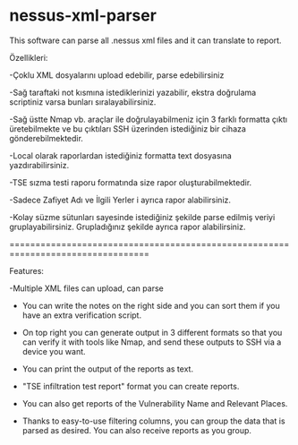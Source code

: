 # nessus-xml-parser
This software can parse all .nessus xml files and it can translate to report.

Özellikleri:

-Çoklu XML dosyalarını upload edebilir, parse edebilirsiniz

-Sağ taraftaki not kısmına istediklerinizi yazabilir, ekstra doğrulama scriptiniz varsa bunları sıralayabilirsiniz.

-Sağ üstte Nmap vb. araçlar ile doğrulayabilmeniz için 3 farklı formatta çıktı üretebilmekte ve bu çıktıları SSH üzerinden istediğiniz bir cihaza gönderebilmektedir.

-Local olarak raporlardan istediğiniz formatta text dosyasına yazdırabilirsiniz.

-TSE sızma testi raporu formatında size rapor oluşturabilmektedir.

-Sadece Zafiyet Adı ve İlgili Yerler i ayrıca rapor alabilirsiniz.

-Kolay süzme sütunları sayesinde istediğiniz şekilde parse edilmiş veriyi gruplayabilirsiniz. Grupladığınız şekilde ayrıca rapor alabilirsiniz.

=================================================================================

Features:

-Multiple XML files can upload, can parse

- You can write the notes on the right side and you can sort them if you have an extra verification script.

- On top right you can generate output in 3 different formats so that you can verify it with tools like Nmap, and send these outputs to SSH via a device you want.

- You can print the output of the reports as text.

- "TSE infiltration test report" format you can create reports.

- You can also get reports of the Vulnerability Name and Relevant Places.

- Thanks to easy-to-use filtering columns, you can group the data that is parsed as desired. You can also receive reports as you group.
